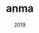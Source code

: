 ---
link: 'https://sm-ll.bandcamp.com/album/batch-0012'
title: anma
artist: anma
format: batch
cat_prefix: batch
number: '0012'
edition: digital vinyl
limited: unlimited limited
date: "2019"
---